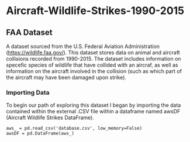 # Aircraft-Wildlife-Strikes-1990-2015

## FAA Dataset
A dataset sourced from the U.S. Federal Aviation Administration (https://wildlife.faa.gov/). This dataset stores data on animal and aircraft collisions recorded from 1990-2015. The dataset includes information on specefic species of wildlife that have collided with an aircraf, as well as information on the aircraft involved in the collision (such as which part of the aircraft may have been damaged upon strike).

### Importing Data
To begin our path of exploring this dataset I began by importing the data contained within the external .CSV file within a dataframe named awsDF (Aircraft Wildlife Strikes DataFrame).

``` 
aws_ = pd.read_csv('database.csv', low_memory=False) 
awsDF = pd.DataFrame(aws_) 
```

